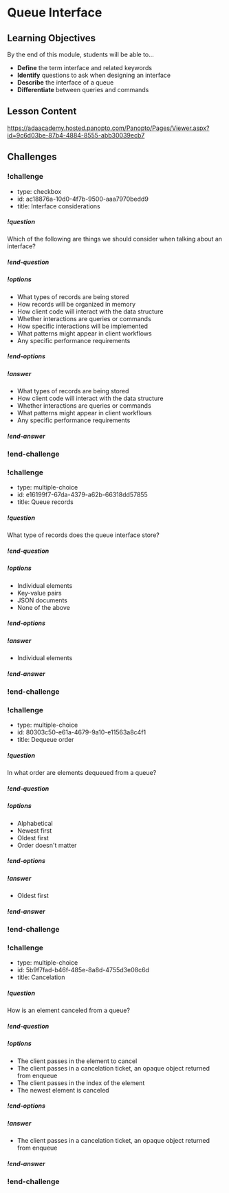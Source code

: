 # Queue Interface

## Learning Objectives

By the end of this module, students will be able to...

* **Define** the term interface and related keywords
* **Identify** questions to ask when designing an interface
* **Describe** the interface of a queue
* **Differentiate** between queries and commands

## Lesson Content

https://adaacademy.hosted.panopto.com/Panopto/Pages/Viewer.aspx?id=9c6d03be-87b4-4884-8555-abb30039ecb7

## Challenges

<!-- >>>>>>>>>>>>>>>>>>>>>> BEGIN CHALLENGE >>>>>>>>>>>>>>>>>>>>>> -->
<!-- Replace everything in square brackets [] and remove brackets  -->

### !challenge

* type: checkbox
* id: ac18876a-10d0-4f7b-9500-aaa7970bedd9
* title: Interface considerations
<!-- * points: [1] (optional, the number of points for scoring as a checkpoint) -->
<!-- * topics: [python, pandas] (optional the topics for analyzing points) -->

##### !question

Which of the following are things we should consider when talking about an interface?

##### !end-question

##### !options

* What types of records are being stored
* How records will be organized in memory
* How client code will interact with the data structure
* Whether interactions are queries or commands
* How specific interactions will be implemented
* What patterns might appear in client workflows
* Any specific performance requirements

##### !end-options

##### !answer

* What types of records are being stored
* How client code will interact with the data structure
* Whether interactions are queries or commands
* What patterns might appear in client workflows
* Any specific performance requirements

##### !end-answer

<!-- other optional sections -->
<!-- !hint - !end-hint (markdown, users can see after a failed attempt) -->
<!-- !rubric - !end-rubric (markdown, instructors can see while scoring a checkpoint) -->
<!-- !explanation - !end-explanation (markdown, students can see after answering correctly) -->

### !end-challenge

<!-- ======================= END CHALLENGE ======================= -->
<!-- >>>>>>>>>>>>>>>>>>>>>> BEGIN CHALLENGE >>>>>>>>>>>>>>>>>>>>>> -->
<!-- Replace everything in square brackets [] and remove brackets  -->

### !challenge

* type: multiple-choice
* id: e16199f7-67da-4379-a62b-66318dd57855
* title: Queue records
<!-- * points: [1] (optional, the number of points for scoring as a checkpoint) -->
<!-- * topics: [python, pandas] (optional the topics for analyzing points) -->

##### !question


What type of records does the queue interface store?

##### !end-question

##### !options

* Individual elements
* Key-value pairs
* JSON documents
* None of the above

##### !end-options

##### !answer

* Individual elements

##### !end-answer

<!-- other optional sections -->
<!-- !hint - !end-hint (markdown, users can see after a failed attempt) -->
<!-- !rubric - !end-rubric (markdown, instructors can see while scoring a checkpoint) -->
<!-- !explanation - !end-explanation (markdown, students can see after answering correctly) -->

### !end-challenge

<!-- ======================= END CHALLENGE ======================= -->
<!-- >>>>>>>>>>>>>>>>>>>>>> BEGIN CHALLENGE >>>>>>>>>>>>>>>>>>>>>> -->
<!-- Replace everything in square brackets [] and remove brackets  -->

### !challenge

* type: multiple-choice
* id: 80303c50-e61a-4679-9a10-e11563a8c4f1
* title: Dequeue order
<!-- * points: [1] (optional, the number of points for scoring as a checkpoint) -->
<!-- * topics: [python, pandas] (optional the topics for analyzing points) -->

##### !question


In what order are elements dequeued from a queue?

##### !end-question

##### !options

* Alphabetical
* Newest first
* Oldest first
* Order doesn't matter

##### !end-options

##### !answer

* Oldest first

##### !end-answer

<!-- other optional sections -->
<!-- !hint - !end-hint (markdown, users can see after a failed attempt) -->
<!-- !rubric - !end-rubric (markdown, instructors can see while scoring a checkpoint) -->
<!-- !explanation - !end-explanation (markdown, students can see after answering correctly) -->

### !end-challenge

<!-- ======================= END CHALLENGE ======================= -->
<!-- >>>>>>>>>>>>>>>>>>>>>> BEGIN CHALLENGE >>>>>>>>>>>>>>>>>>>>>> -->
<!-- Replace everything in square brackets [] and remove brackets  -->

### !challenge

* type: multiple-choice
* id: 5b9f7fad-b46f-485e-8a8d-4755d3e08c6d
* title: Cancelation
<!-- * points: [1] (optional, the number of points for scoring as a checkpoint) -->
<!-- * topics: [python, pandas] (optional the topics for analyzing points) -->

##### !question

How is an element canceled from a queue?

##### !end-question

##### !options

* The client passes in the element to cancel
* The client passes in a cancelation ticket, an opaque object returned from enqueue
* The client passes in the index of the element
* The newest element is canceled

##### !end-options

##### !answer

* The client passes in a cancelation ticket, an opaque object returned from enqueue

##### !end-answer

<!-- other optional sections -->
<!-- !hint - !end-hint (markdown, users can see after a failed attempt) -->
<!-- !rubric - !end-rubric (markdown, instructors can see while scoring a checkpoint) -->
<!-- !explanation - !end-explanation (markdown, students can see after answering correctly) -->

### !end-challenge

<!-- ======================= END CHALLENGE ======================= -->
